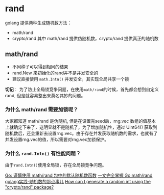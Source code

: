 
# rand
golang 提供两种生成随机数方法：
- math/rand
- crypto/rand
其中 math/rand 提供伪随机数，crypto/rand 提供真正的随机数

## math/rand
- 不同种子可以得到相同的结果
- rand.New 来初始化的rand并不是并发安全的
- 建议直接使用 ```math.Intn()``` 并发安全，其实现全局共享一个锁

**切记**：
为了防止全局锁竞争问题，在使用```math/rand```的时候，首先都会想到自定义rand, 但是就容易整出来莫名其妙的问题。

### 为什么 math/rand 需要加锁呢？

大家都知道 math/rand 是伪随机, 但是在设置完seed后，rng.vec 数组的值基本上就确定下来了，这明显就不是随机了，为了增加随机性，通过 Uint64()
获取到随机数后，还会重新去设置rng.vec。由于存在并发获取随机数的需求，也就有了并发设置rng.vec的值，所以需要对rng.vec加锁保护。

### 为什么 ```rand.Intn()``` 有性能问题？
由于```rand.Intn()```使用全局锁，存在全局锁竞争问题。

[Go: 谨慎使用 math/rand 包中的默认随机数函数](https://mozillazg.com/2019/05/go-be-careful-of-math-rand-functions.html)
[一文完全掌握 Go math/rand](https://segmentfault.com/a/1190000039855767)
[golang实践-随机数的那点事儿](https://blog.csdn.net/qq_26981997/article/details/56837947)
[How can I generate a random int using the "crypto/rand" package?](https://stackoverflow.com/questions/32349807/how-can-i-generate-a-random-int-using-the-crypto-rand-package)